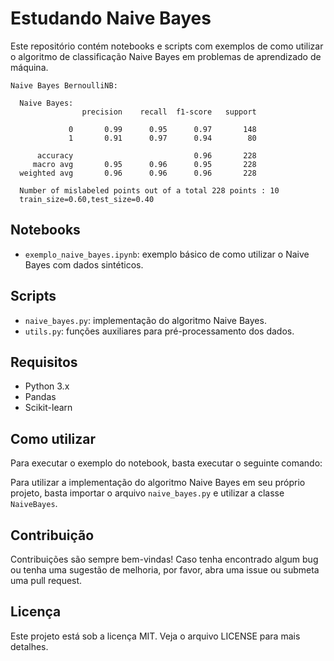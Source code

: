 # Estudando Naive Bayes

Este repositório contém notebooks e scripts com exemplos de como utilizar o algoritmo de classificação Naive Bayes em problemas de aprendizado de máquina.


`Naive Bayes BernoulliNB:`
```
  Naive Bayes:
                precision    recall  f1-score   support

             0       0.99      0.95      0.97       148
             1       0.91      0.97      0.94        80

      accuracy                           0.96       228
     macro avg       0.95      0.96      0.95       228
  weighted avg       0.96      0.96      0.96       228

  Number of mislabeled points out of a total 228 points : 10
  train_size=0.60,test_size=0.40

```

## Notebooks

- `exemplo_naive_bayes.ipynb`: exemplo básico de como utilizar o Naive Bayes com dados sintéticos.

## Scripts

- `naive_bayes.py`: implementação do algoritmo Naive Bayes.
- `utils.py`: funções auxiliares para pré-processamento dos dados.

## Requisitos

- Python 3.x
- Pandas
- Scikit-learn

## Como utilizar

Para executar o exemplo do notebook, basta executar o seguinte comando:


Para utilizar a implementação do algoritmo Naive Bayes em seu próprio projeto, basta importar o arquivo `naive_bayes.py` e utilizar a classe `NaiveBayes`.

## Contribuição

Contribuições são sempre bem-vindas! Caso tenha encontrado algum bug ou tenha uma sugestão de melhoria, por favor, abra uma issue ou submeta uma pull request.

## Licença

Este projeto está sob a licença MIT. Veja o arquivo LICENSE para mais detalhes.
